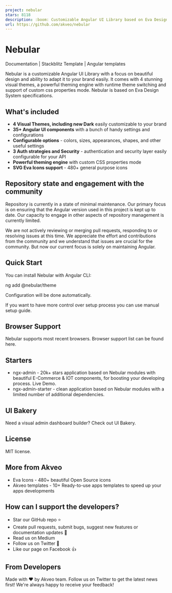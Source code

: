 ```yaml
---
project: nebular
stars: 8118
description: :boom: Customizable Angular UI Library based on Eva Design System :new_moon_with_face::sparkles:Dark Mode
url: https://github.com/akveo/nebular
---
```


Nebular
=======

Documentation | Stackblitz Template | Angular templates

Nebular is a customizable Angular UI Library with a focus on beautiful design and ability to adapt it to your brand easily. It comes with 4 stunning visual themes, a powerful theming engine with runtime theme switching and support of custom css properties mode. Nebular is based on Eva Design System specifications.

What's included
---------------

-   **4 Visual Themes, including new Dark** easily customizable to your brand
-   **35+ Angular UI components** with a bunch of handy settings and configurations
-   **Configurable options** - colors, sizes, appearances, shapes, and other useful settings
-   **3 Auth strategies and Security** - authentication and security layer easily configurable for your API
-   **Powerful theming engine** with custom CSS properties mode
-   **SVG Eva Icons support** - 480+ general purpose icons

Repository state and engagement with the community
--------------------------------------------------

Repository is currently in a state of minimal maintenance. Our primary focus is on ensuring that the Angular version used in this project is kept up to date. Our capacity to engage in other aspects of repository management is currently limited.

We are not actively reviewing or merging pull requests, responding to or resolving issues at this time. We appreciate the effort and contributions from the community and we understand that issues are crucial for the community. But now our current focus is solely on maintaining Angular.

Quick Start
-----------

You can install Nebular with Angular CLI:

ng add @nebular/theme

Configuration will be done automatically.

If you want to have more control over setup process you can use manual setup guide.

Browser Support
---------------

Nebular supports most recent browsers. Browser support list can be found here.

Starters
--------

-   ngx-admin - 20k+ stars application based on Nebular modules with beautiful E-Commerce & IOT components, for boosting your developing process. Live Demo.
-   ngx-admin-starter - clean application based on Nebular modules with a limited number of additional dependencies.

UI Bakery
---------

Need a visual admin dashboard builder? Check out UI Bakery.

License
-------

MIT license.

More from Akveo
---------------

-   Eva Icons - 480+ beautiful Open Source icons
-   Akveo templates - 10+ Ready-to-use apps templates to speed up your apps developments

How can I support the developers?
---------------------------------

-   Star our GitHub repo ⭐
-   Create pull requests, submit bugs, suggest new features or documentation updates 🔧
-   Read us on Medium
-   Follow us on Twitter 🐾
-   Like our page on Facebook 👍

From Developers
---------------

Made with ❤️ by Akveo team. Follow us on Twitter to get the latest news first! We're always happy to receive your feedback!
